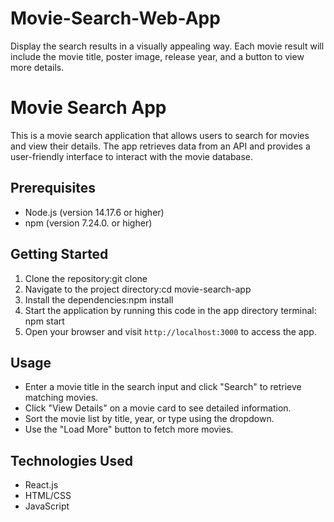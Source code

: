 # Movie-Search-Web-App
Display the search results in a visually appealing way. Each movie result will include the movie title, poster image, release year, and a button to view more details.


# Movie Search App

This is a movie search application that allows users to search for movies and view their details. The app retrieves data from an API and provides a user-friendly interface to interact with the movie database.

## Prerequisites

- Node.js (version 14.17.6 or higher)
- npm (version 7.24.0. or higher)

## Getting Started

1. Clone the repository:git clone <repository-url>
2. Navigate to the project directory:cd movie-search-app
3. Install the dependencies:npm install
5. Start the application by running this code in the app directory terminal: npm start
6. Open your browser and visit `http://localhost:3000` to access the app.

## Usage

- Enter a movie title in the search input and click "Search" to retrieve matching movies.
- Click "View Details" on a movie card to see detailed information.
- Sort the movie list by title, year, or type using the dropdown.
- Use the "Load More" button to fetch more movies.

## Technologies Used

- React.js
- HTML/CSS
- JavaScript